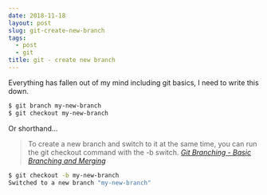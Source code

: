```yaml
---
date: 2018-11-18
layout: post
slug: git-create-new-branch
tags:
  - post
  - git
title: git - create new branch
---
```


Everything has fallen out of my mind including git basics, I need to write this down.

```bash
$ git branch my-new-branch
$ git checkout my-new-branch
```

Or shorthand...

> To create a new branch and switch to it at the same time, you can run the git checkout command with the -b switch.
> <cite><a href="https://git-scm.com/book/en/v2/Git-Branching-Basic-Branching-and-Merging">Git Branching - Basic Branching and Merging</a></cite>

```bash
$ git checkout -b my-new-branch
Switched to a new branch "my-new-branch"
```
